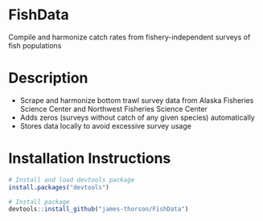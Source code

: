 # FishData
Compile and harmonize catch rates from fishery-independent surveys of fish populations

# Description
* Scrape and harmonize bottom trawl survey data from Alaska Fisheries Science Center and Northwest Fisheries Science Center
* Adds zeros (surveys without catch of any given species) automatically
* Stores data locally to avoid excessive survey usage

# Installation Instructions

```R
# Install and load devtools package
install.packages("devtools")

# Install package
devtools::install_github("james-thorson/FishData")
```
